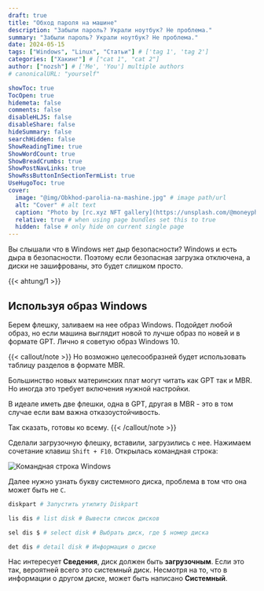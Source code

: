 ```yaml
---
draft: true
title: "Обход пароля на машине"
description: "Забыли пароль? Украли ноутбук? Не проблема."
summary: "Забыли пароль? Украли ноутбук? Не проблема."
date: 2024-05-15
tags: ["Windows", "Linux", "Статьи"] # ['tag 1', 'tag 2']
categories: ["Хакинг"] # ["cat 1", "cat 2"]
author: ["nozsh"] # ['Me', 'You'] multiple authors
# canonicalURL: "yourself"

showToc: true
TocOpen: true
hidemeta: false
comments: false
disableHLJS: false
disableShare: false
hideSummary: false
searchHidden: false
ShowReadingTime: true
ShowWordCount: true
ShowBreadCrumbs: true
ShowPostNavLinks: true
ShowRssButtonInSectionTermList: true
UseHugoToc: true
cover:
  image: "@img/Obkhod-parolia-na-mashine.jpg" # image path/url
  alt: "Cover" # alt text
  caption: "Photo by [rc.xyz NFT gallery](https://unsplash.com/@moneyphotos?nt) / [Unsplash](https://unsplash.com/?nt)" # display caption under cover
  relative: true # when using page bundles set this to true
  hidden: false # only hide on current single page
---
```


Вы слышали что в Windows нет дыр безопасности? Windows и есть дыра в безопасности. Поэтому если безопасная загрузка отключена, а диски не зашифрованы, это будет слишком просто.

{{< ahtung/1 >}}

## Используя образ Windows

Берем флешку, заливаем на нее образ Windows. Подойдет любой образ, но если машина выглядит новой то лучше образ по новей и в формате GPT. Лично я советую образ Windows 10.

{{< callout/note >}}
Но возможно целесообразней будет использовать таблицу разделов в формате MBR.

Большинство новых материнских плат могут читать как GPT так и MBR. Но иногда это требует включения нужной настройки.

В идеале иметь две флешки, одна в GPT, другая в MBR - это в том случае если вам важна отказоустойчивость.

Так сказать, готовы ко всему.
{{< /callout/note >}}

Сделали загрузочную флешку, вставили, загрузились с нее. Нажимаем сочетание клавиш `Shift + F10`. Открылась командная строка:

![Командная строка Windows](@img/001-ekran-ustanovki-windows-komandnaia-stroka.jpg)

Далее нужно узнать букву системного диска, проблема в том что она может быть не `C`.

```bash
diskpart # Запустить утилиту Diskpart

lis dis # list disk # Вывести список дисков

sel dis $ # select disk # Выбрать диск, где $ номер диска

det dis # detail disk # Информация о диске
```

Нас интересует **Сведения**, диск должен быть **загрузочным**. Если это так, вероятней всего это системный диск. Несмотря на то, что в информации о другом диске, может быть написано **Системный**.
